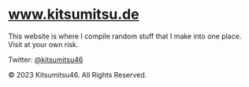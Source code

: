 # www.kitsumitsu.de

This website is where I compile random stuff that I make into one place. Visit at your own risk.

Twitter: [@kitsumitsu46](https://twitter.com/kitsumitsu46)

© 2023 Kitsumitsu46. All Rights Reserved.
